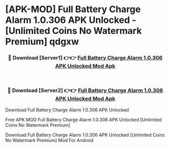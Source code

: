 # [APK-MOD] Full Battery Charge Alarm 1.0.306 APK Unlocked - [Unlimited Coins No Watermark Premium] qdgxw



<div align="center">
<h3>🔴 Download [Server1] 👉👉 <a href="https://momento.my/?title=Full_Battery_Charge_Alarm_1.0.306_APK_Unlocked">Full Battery Charge Alarm 1.0.306 APK Unlocked Mod Apk</a></h3><br>

<h3>🔴 Download [Server2] 👉👉 <a href="https://momento.my/?title=Full_Battery_Charge_Alarm_1.0.306_APK_Unlocked">Full Battery Charge Alarm 1.0.306 APK Unlocked Mod Apk</a></h3>
</div>



Download Full Battery Charge Alarm 1.0.306 APK Unlocked 

Free APK MOD Full Battery Charge Alarm 1.0.306 APK Unlocked [Unlimited Coins No Watermark Premium]

Download Full Battery Charge Alarm 1.0.306 APK Unlocked [Unlimited Coins No Watermark Premium] Mod For Android
